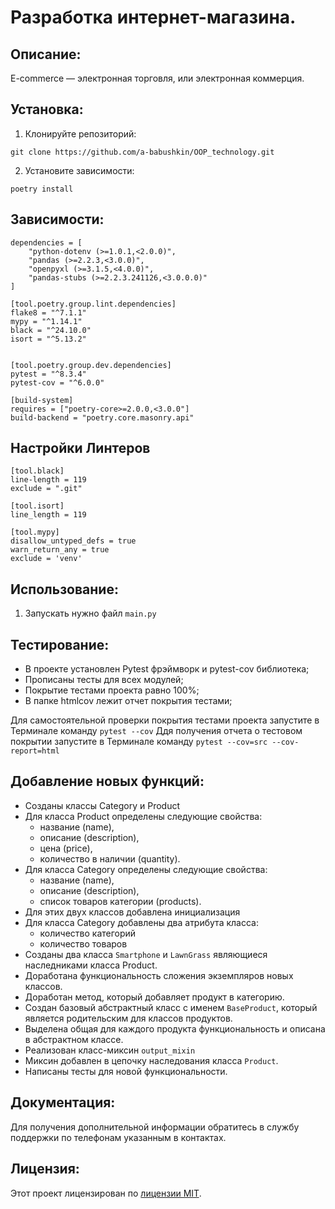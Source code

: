 # Разработка интернет-магазина. 

## Описание:

E-commerce  — электронная торговля, или электронная коммерция.

## Установка:

1. Клонируйте репозиторий:
```
git clone https://github.com/a-babushkin/OOP_technology.git
```
2. Установите зависимости:
```
poetry install
```
## Зависимости:

```requires-python = ">=3.11"
dependencies = [
    "python-dotenv (>=1.0.1,<2.0.0)",
    "pandas (>=2.2.3,<3.0.0)",
    "openpyxl (>=3.1.5,<4.0.0)",
    "pandas-stubs (>=2.2.3.241126,<3.0.0.0)"
]

[tool.poetry.group.lint.dependencies]
flake8 = "^7.1.1"
mypy = "^1.14.1"
black = "^24.10.0"
isort = "^5.13.2"


[tool.poetry.group.dev.dependencies]
pytest = "^8.3.4"
pytest-cov = "^6.0.0"

[build-system]
requires = ["poetry-core>=2.0.0,<3.0.0"]
build-backend = "poetry.core.masonry.api"
```

## Настройки Линтеров

```
[tool.black]
line-length = 119
exclude = ".git"

[tool.isort]
line_length = 119

[tool.mypy]
disallow_untyped_defs = true
warn_return_any = true
exclude = 'venv'
```

## Использование:

1. Запускать нужно файл `main.py`

## Тестирование:

- В проекте установлен Pytest фрэймворк и pytest-cov библиотека;
- Прописаны тесты для всех модулей;
- Покрытие тестами проекта равно 100%;
- В папке htmlcov лежит отчет покрытия тестами;

Для самостоятельной проверки покрытия тестами проекта 
запустите в Терминале команду `pytest --cov`
Ддя получения отчета о тестовом покрытии 
запустите в Терминале команду `pytest --cov=src --cov-report=html`

## Добавление новых функций:

- Созданы классы Category и Product
- Для класса Product определены следующие свойства:
    - название (name),
    - описание (description),
    - цена (price),
    - количество в наличии (quantity).
- Для класса Category определены следующие свойства:
    - название (name),
    - описание (description),
    - список товаров категории (products).
- Для этих двух классов добавлена инициализация
- Для класса Category добавлены два атрибута класса:
    - количество категорий
    - количество товаров
- Созданы два класса `Smartphone` и `LawnGrass` являющиеся наследниками класса Product.
- Доработана функциональность сложения экземпляров новых классов.
- Доработан метод, который добавляет продукт в категорию.
- Создан базовый абстрактный класс с именем `BaseProduct`, который является родительским для классов продуктов.
- Выделена общая для каждого продукта функциональность и описана в абстрактном классе.
- Реализован класс-миксин `output_mixin`
- Миксин добавлен в цепочку наследования класса `Product`.
- Написаны тесты для новой функциональности.

## Документация:

Для получения дополнительной информации обратитесь в службу поддержки по телефонам указанным в контактах.

## Лицензия:

Этот проект лицензирован по [лицензии MIT](https://opensource.org/license/mit).